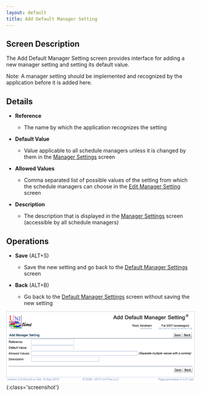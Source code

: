 ```yaml
---
layout: default
title: Add Default Manager Setting
---
```



## Screen Description


 The Add Default Manager Setting screen provides interface for adding a new manager setting and setting its default value.


 Note: A manager setting should be implemented and recognized by the application before it is added here.

## Details

* **Reference**
	* The name by which the application recognizes the setting

* **Default Value**
	* Value applicable to all schedule managers unless it is changed by them in the [Manager Settings](manager-settings) screen

* **Allowed Values**
	* Comma separated list of possible values of the setting from which the schedule managers can choose in the [Edit Manager Setting](edit-manager-setting) screen

* **Description**
	* The description that is displayed in the [Manager Settings](manager-settings) screen (accessible by all schedule managers)

## Operations

* **Save** (ALT+S)
	* Save the new setting and go back to the [Default Manager Settings](default-manager-settings) screen

* **Back** (ALT+B)
	* Go back to the [Default Manager Settings](default-manager-settings) screen without saving the new setting


![Add Default Manager Setting](images/add-default-manager-setting-1.png){:class='screenshot'}
